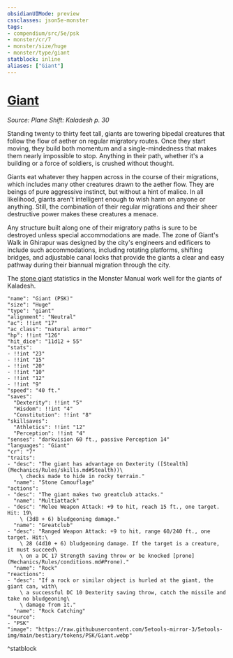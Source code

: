 ```yaml
---
obsidianUIMode: preview
cssclasses: json5e-monster
tags:
- compendium/src/5e/psk
- monster/cr/7
- monster/size/huge
- monster/type/giant
statblock: inline
aliases: ["Giant"]
---
```

# [Giant](Mechanics\bestiary\giant/giant-psk.md)
*Source: Plane Shift: Kaladesh p. 30*  

Standing twenty to thirty feet tall, giants are towering bipedal creatures that follow the flow of aether on regular migratory routes. Once they start moving, they build both momentum and a single-mindedness that makes them nearly impossible to stop. Anything in their path, whether it's a building or a force of soldiers, is crushed without thought.

Giants eat whatever they happen across in the course of their migrations, which includes many other creatures drawn to the aether flow. They are beings of pure aggressive instinct, but without a hint of malice. In all likelihood, giants aren't intelligent enough to wish harm on anyone or anything. Still, the combination of their regular migrations and their sheer destructive power makes these creatures a menace.

Any structure built along one of their migratory paths is sure to be destroyed unless special accommodations are made. The zone of Giant's Walk in Ghirapur was designed by the city's engineers and edificers to include such accommodations, including rotating platforms, shifting bridges, and adjustable canal locks that provide the giants a clear and easy pathway during their biannual migration through the city.

The [stone giant](Mechanics/bestiary/giant/stone-giant.md) statistics in the Monster Manual work well for the giants of Kaladesh.

```statblock
"name": "Giant (PSK)"
"size": "Huge"
"type": "giant"
"alignment": "Neutral"
"ac": !!int "17"
"ac_class": "natural armor"
"hp": !!int "126"
"hit_dice": "11d12 + 55"
"stats":
- !!int "23"
- !!int "15"
- !!int "20"
- !!int "10"
- !!int "12"
- !!int "9"
"speed": "40 ft."
"saves":
  "Dexterity": !!int "5"
  "Wisdom": !!int "4"
  "Constitution": !!int "8"
"skillsaves":
  "Athletics": !!int "12"
  "Perception": !!int "4"
"senses": "darkvision 60 ft., passive Perception 14"
"languages": "Giant"
"cr": "7"
"traits":
- "desc": "The giant has advantage on Dexterity ([Stealth](Mechanics/Rules/skills.md#Stealth))\
    \ checks made to hide in rocky terrain."
  "name": "Stone Camouflage"
"actions":
- "desc": "The giant makes two greatclub attacks."
  "name": "Multiattack"
- "desc": "Melee Weapon Attack: +9 to hit, reach 15 ft., one target. Hit: 19\
    \ (3d8 + 6) bludgeoning damage."
  "name": "Greatclub"
- "desc": "Ranged Weapon Attack: +9 to hit, range 60/240 ft., one target. Hit:\
    \ 28 (4d10 + 6) bludgeoning damage. If the target is a creature, it must succeed\
    \ on a DC 17 Strength saving throw or be knocked [prone](Mechanics/Rules/conditions.md#Prone)."
  "name": "Rock"
"reactions":
- "desc": "If a rock or similar object is hurled at the giant, the giant can, with\
    \ a successful DC 10 Dexterity saving throw, catch the missile and take no bludgeoning\
    \ damage from it."
  "name": "Rock Catching"
"source":
- "PSK"
"image": "https://raw.githubusercontent.com/5etools-mirror-3/5etools-img/main/bestiary/tokens/PSK/Giant.webp"
```
^statblock